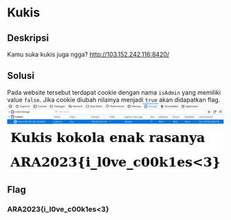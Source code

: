 # Kukis

## Deskripsi
Kamu suka kukis juga ngga? http://103.152.242.116:8420/

## Solusi
Pada website tersebut terdapat cookie dengan nama `isAdmin` yang memiliki value `false`. Jika cookie diubah nilainya menjadi `true` akan didapatkan flag.
![Set isAdmin value to true](./set_isAdmin_true.png)

![Flag](./flag.png)

## Flag
### ARA2023{i_l0ve_c00k1es<3}